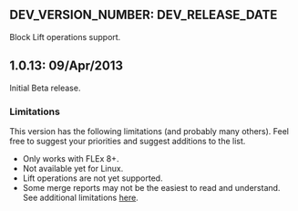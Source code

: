 ## DEV_VERSION_NUMBER: DEV_RELEASE_DATE
Block Lift operations support.
## 1.0.13: 09/Apr/2013
Initial Beta release.

### Limitations
This version has the following limitations (and probably many others). Feel free to suggest your priorities and suggest additions to the list.

* Only works with FLEx 8+.
* Not available yet for Linux.
* Lift operations are not yet supported.
* Some merge reports may not be the easiest to read and understand.
See additional limitations [here](http://projects.palaso.org/projects/fwbridge/wiki/Happy_Path/).
